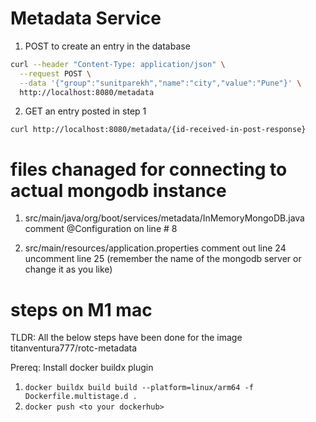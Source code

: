 # Metadata Service 

1) POST to create an entry in the database

```sh
curl --header "Content-Type: application/json" \
  --request POST \
  --data '{"group":"sunitparekh","name":"city","value":"Pune"}' \
  http://localhost:8080/metadata
```

2) GET an entry posted in step 1

```
curl http://localhost:8080/metadata/{id-received-in-post-response}
```


# files chanaged for connecting to actual mongodb instance
1) src/main/java/org/boot/services/metadata/InMemoryMongoDB.java
comment @Configuration on line # 8

2) src/main/resources/application.properties
comment out line 24 
uncomment line 25 (remember the name of the mongodb server or change it as you like)


# steps on M1 mac

TLDR: All the below steps have been done for the image titanventura777/rotc-metadata

Prereq: Install docker buildx plugin
1. `docker buildx build build --platform=linux/arm64 -f Dockerfile.multistage.d .`
2. `docker push <to your dockerhub>`